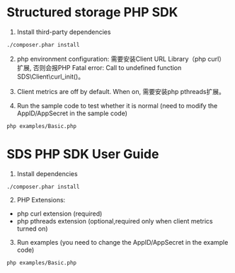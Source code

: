 Structured storage PHP SDK
========================
1. Install third-party dependencies

```
./composer.phar install
```

2. php environment configuration:
  需要安装Client URL Library（php curl）扩展,
否则会报PHP Fatal error:  Call to undefined function SDS\Client\curl_init()。

3. Client metrics are off by default. When on,
需要安装php pthreads扩展。

4. Run the sample code to test whether it is normal (need to modify the AppID/AppSecret in the sample code)

```
php examples/Basic.php
```


SDS PHP SDK User Guide
========================
1. Install dependencies

```
./composer.phar install
```

2. PHP Extensions:
* php curl extension (required)
* php pthreads extension (optional,required only when client metrics turned on)

3. Run examples (you need to change the AppID/AppSecret in the example code)

```
php examples/Basic.php
```
